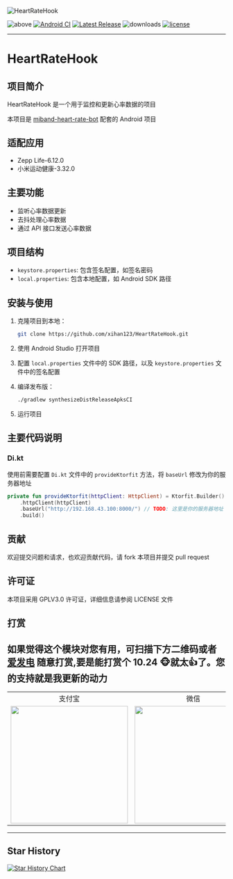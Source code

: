 ![HeartRateHook](https://socialify.git.ci/xihan123/HeartRateHook/image?description=1&font=Inter&forks=1&issues=1&language=1&name=1&owner=1&pattern=Plus&pulls=1&stargazers=1&theme=Light)

![above](https://img.shields.io/badge/Android-8.0%20or%20above-brightgreen.svg)
[![Android CI](https://github.com/xihan123/HeartRateHook/actions/workflows/build.yml/badge.svg)](https://github.com/xihan123/HeartRateHook/actions/workflows/build.yml)
[![Latest Release](https://img.shields.io/github/release/xihan123/HeartRateHook.svg)](https://github.com/xihan123/HeartRateHook/releases)
![downloads](https://img.shields.io/github/downloads/xihan123/HeartRateHook/total)
[![license](https://img.shields.io/github/license/xihan123/HeartRateHook.svg)](https://www.gnu.org/licenses/gpl-3.0.html)

---

# HeartRateHook

## 项目简介

HeartRateHook 是一个用于监控和更新心率数据的项目

本项目是 [miband-heart-rate-bot](https://github.com/xihan123/miband-heart-rate-bot) 配套的 Android 项目

## 适配应用

- Zepp Life-6.12.0
- 小米运动健康-3.32.0

## 主要功能

- 监听心率数据更新
- 去抖处理心率数据
- 通过 API 接口发送心率数据

## 项目结构

- `keystore.properties`: 包含签名配置，如签名密码
- `local.properties`: 包含本地配置，如 Android SDK 路径

## 安装与使用

1. 克隆项目到本地：

    ```sh
    git clone https://github.com/xihan123/HeartRateHook.git
    ```

2. 使用 Android Studio 打开项目

3. 配置 `local.properties` 文件中的 SDK 路径，以及 `keystore.properties` 文件中的签名配置

4. 编译发布版：

    ```sh
    ./gradlew synthesizeDistReleaseApksCI
    ```

5. 运行项目

## 主要代码说明

### Di.kt

使用前需要配置 `Di.kt` 文件中的 `provideKtorfit` 方法，将 `baseUrl` 修改为你的服务器地址

```kotlin
private fun provideKtorfit(httpClient: HttpClient) = Ktorfit.Builder()
    .httpClient(httpClient)
    .baseUrl("http://192.168.43.100:8000/") // TODO: 这里是你的服务器地址
    .build()
```

## 贡献

欢迎提交问题和请求，也欢迎贡献代码，请 fork 本项目并提交 pull request

## 许可证

本项目采用 GPLV3.0 许可证，详细信息请参阅 LICENSE 文件

## 打赏

## 如果觉得这个模块对您有用，可扫描下方二维码或者 [爱发电](https://afdian.net/a/xihan123) 随意打赏,要是能打赏个 10.24 🐵就太👍了。您的支持就是我更新的动力

<table>
<tr>
<td align=center>支付宝</td>
<td align=center>微信</td>
</tr>

<tr>
<td>
<img src="https://github.moeyy.xyz/https://raw.githubusercontent.com/xihan123/QDReadHook/master/Screenshots/zfb.jpg" width=270 >
</td>
<td>
<img src="https://github.moeyy.xyz/https://raw.githubusercontent.com/xihan123/QDReadHook/master/Screenshots/wx.png" width=270 >
</td>
</tr>

</table>

---

## Star History

[![Star History Chart](https://api.star-history.com/svg?repos=xihan123/HeartRateHook&type=Date)](https://star-history.com/#xihan123/HeartRateHook&Date)